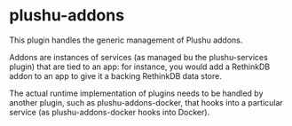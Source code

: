 # plushu-addons

This plugin handles the generic management of Plushu addons.

Addons are instances of services (as managed bu the plushu-services plugin)
that are tied to an app: for instance, you would add a RethinkDB addon to an
app to give it a backing RethinkDB data store.

The actual runtime implementation of plugins needs to be handled by another
plugin, such as plushu-addons-docker, that hooks into a particular service
(as plushu-addons-docker hooks into Docker).
